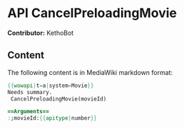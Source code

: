# API CancelPreloadingMovie

**Contributor:** KethoBot

## Content

The following content is in MediaWiki markdown format:

```mediawiki
{{wowapi|t=a|system=Movie}}
Needs summary.
 CancelPreloadingMovie(movieId)

==Arguments==
:;movieId:{{apitype|number}}
```